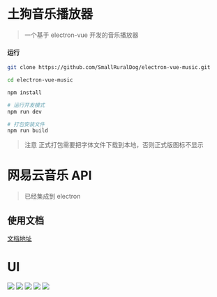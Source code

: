 # 土狗音乐播放器

> 一个基于 electron-vue 开发的音乐播放器


#### 运行

``` bash
git clone https://github.com/SmallRuralDog/electron-vue-music.git

cd electron-vue-music

npm install

# 运行开发模式
npm run dev

# 打包安装文件 
npm run build

```
>注意 正式打包需要把字体文件下载到本地，否则正式版图标不显示

# 网易云音乐 API


> 已经集成到 electron  

## 使用文档

[文档地址](https://binaryify.github.io/NeteaseCloudMusicApi)


# UI

![](https://i.loli.net/2018/07/23/5b55923480eac.png)
![](https://i.loli.net/2018/07/23/5b5592342f330.png)
![](https://i.loli.net/2018/07/23/5b559233da730.png)
![](https://i.loli.net/2018/07/23/5b5592333d294.png)
![](https://i.loli.net/2018/07/23/5b5592337750c.png)
